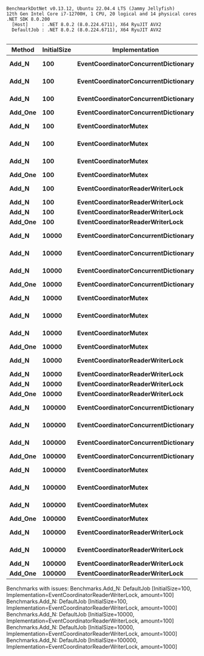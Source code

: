```

BenchmarkDotNet v0.13.12, Ubuntu 22.04.4 LTS (Jammy Jellyfish)
12th Gen Intel Core i7-12700H, 1 CPU, 20 logical and 14 physical cores
.NET SDK 8.0.200
  [Host]     : .NET 8.0.2 (8.0.224.6711), X64 RyuJIT AVX2
  DefaultJob : .NET 8.0.2 (8.0.224.6711), X64 RyuJIT AVX2


```
| Method  | InitialSize | Implementation                       | amount | Mean         | Error        | StdDev       | Median       | Gen0    | Gen1   | Allocated |
|-------- |------------ |------------------------------------- |------- |-------------:|-------------:|-------------:|-------------:|--------:|-------:|----------:|
| **Add_N**   | **100**         | **EventCoordinatorConcurrentDictionary** | **10**     |  **6,700.00 ns** |   **402.043 ns** | **1,166.400 ns** |  **6,502.30 ns** |  **0.2899** |      **-** |    **3712 B** |
| **Add_N**   | **100**         | **EventCoordinatorConcurrentDictionary** | **100**    | **21,493.46 ns** |   **676.503 ns** | **1,994.684 ns** | **21,269.50 ns** |  **1.0986** |      **-** |   **14107 B** |
| **Add_N**   | **100**         | **EventCoordinatorConcurrentDictionary** | **1000**   | **56,868.17 ns** | **1,108.665 ns** | **1,037.046 ns** | **56,672.22 ns** | **10.0098** | **0.1221** |  **126309 B** |
| **Add_One** | **100**         | **EventCoordinatorConcurrentDictionary** | **?**      |     **53.75 ns** |     **0.975 ns** |     **1.334 ns** |     **53.32 ns** |  **0.0076** |      **-** |      **96 B** |
| **Add_N**   | **100**         | **EventCoordinatorMutex**                | **10**     |  **4,995.22 ns** |   **188.683 ns** |   **556.337 ns** |  **4,807.59 ns** |  **0.2594** |      **-** |    **3309 B** |
| **Add_N**   | **100**         | **EventCoordinatorMutex**                | **100**    | **18,878.24 ns** |   **726.818 ns** | **2,143.039 ns** | **18,731.93 ns** |  **0.8240** |      **-** |   **10566 B** |
| **Add_N**   | **100**         | **EventCoordinatorMutex**                | **1000**   | **38,567.99 ns** |   **765.102 ns** | **1,145.168 ns** | **38,331.85 ns** |  **7.5684** | **0.0610** |   **94441 B** |
| **Add_One** | **100**         | **EventCoordinatorMutex**                | **?**      |     **17.49 ns** |     **0.034 ns** |     **0.032 ns** |     **17.50 ns** |  **0.0051** |      **-** |      **64 B** |
| **Add_N**   | **100**         | **EventCoordinatorReaderWriterLock**     | **10**     |  **6,437.93 ns** |   **219.122 ns** |   **642.648 ns** |  **6,198.87 ns** |  **0.2899** |      **-** |    **3766 B** |
| **Add_N**   | **100**         | **EventCoordinatorReaderWriterLock**     | **100**    |           **NA** |           **NA** |           **NA** |           **NA** |      **NA** |     **NA** |        **NA** |
| **Add_N**   | **100**         | **EventCoordinatorReaderWriterLock**     | **1000**   |           **NA** |           **NA** |           **NA** |           **NA** |      **NA** |     **NA** |        **NA** |
| **Add_One** | **100**         | **EventCoordinatorReaderWriterLock**     | **?**      |     **51.04 ns** |     **0.311 ns** |     **0.276 ns** |     **51.10 ns** |  **0.0076** |      **-** |      **96 B** |
| **Add_N**   | **10000**       | **EventCoordinatorConcurrentDictionary** | **10**     |  **6,737.37 ns** |   **219.005 ns** |   **645.741 ns** |  **6,562.13 ns** |  **0.3281** |      **-** |    **4171 B** |
| **Add_N**   | **10000**       | **EventCoordinatorConcurrentDictionary** | **100**    | **22,448.28 ns** |   **712.412 ns** | **2,100.564 ns** | **22,358.23 ns** |  **1.3428** |      **-** |   **17058 B** |
| **Add_N**   | **10000**       | **EventCoordinatorConcurrentDictionary** | **1000**   | **59,378.91 ns** | **1,184.528 ns** | **3,182.158 ns** | **58,801.66 ns** | **10.4980** |      **-** |  **133028 B** |
| **Add_One** | **10000**       | **EventCoordinatorConcurrentDictionary** | **?**      |     **62.00 ns** |     **0.220 ns** |     **0.195 ns** |     **62.04 ns** |  **0.0101** |      **-** |     **128 B** |
| **Add_N**   | **10000**       | **EventCoordinatorMutex**                | **10**     |  **5,464.49 ns** |   **225.515 ns** |   **650.661 ns** |  **5,190.12 ns** |  **0.2899** |      **-** |    **3683 B** |
| **Add_N**   | **10000**       | **EventCoordinatorMutex**                | **100**    | **20,463.57 ns** |   **706.944 ns** | **2,084.439 ns** | **20,285.31 ns** |  **1.0986** |      **-** |   **13795 B** |
| **Add_N**   | **10000**       | **EventCoordinatorMutex**                | **1000**   | **40,370.36 ns** |   **786.752 ns** |   **841.816 ns** | **40,579.07 ns** |  **8.0566** | **0.1221** |  **100818 B** |
| **Add_One** | **10000**       | **EventCoordinatorMutex**                | **?**      |     **27.84 ns** |     **0.145 ns** |     **0.129 ns** |     **27.87 ns** |  **0.0076** |      **-** |      **96 B** |
| **Add_N**   | **10000**       | **EventCoordinatorReaderWriterLock**     | **10**     |  **6,701.33 ns** |   **235.912 ns** |   **695.593 ns** |  **6,364.40 ns** |  **0.3204** |      **-** |    **4066 B** |
| **Add_N**   | **10000**       | **EventCoordinatorReaderWriterLock**     | **100**    |           **NA** |           **NA** |           **NA** |           **NA** |      **NA** |     **NA** |        **NA** |
| **Add_N**   | **10000**       | **EventCoordinatorReaderWriterLock**     | **1000**   |           **NA** |           **NA** |           **NA** |           **NA** |      **NA** |     **NA** |        **NA** |
| **Add_One** | **10000**       | **EventCoordinatorReaderWriterLock**     | **?**      |     **63.96 ns** |     **0.172 ns** |     **0.161 ns** |     **63.99 ns** |  **0.0101** |      **-** |     **128 B** |
| **Add_N**   | **100000**      | **EventCoordinatorConcurrentDictionary** | **10**     |  **6,293.26 ns** |   **236.646 ns** |   **694.041 ns** |  **6,013.30 ns** |  **0.3281** |      **-** |    **4107 B** |
| **Add_N**   | **100000**      | **EventCoordinatorConcurrentDictionary** | **100**    | **22,452.06 ns** |   **619.333 ns** | **1,826.117 ns** | **22,555.13 ns** |  **1.4343** |      **-** |   **18046 B** |
| **Add_N**   | **100000**      | **EventCoordinatorConcurrentDictionary** | **1000**   | **52,098.20 ns** | **1,033.150 ns** | **1,889.173 ns** | **52,411.59 ns** | **11.2305** |      **-** |  **141306 B** |
| **Add_One** | **100000**      | **EventCoordinatorConcurrentDictionary** | **?**      |     **67.44 ns** |     **0.302 ns** |     **0.252 ns** |     **67.39 ns** |  **0.0107** |      **-** |     **136 B** |
| **Add_N**   | **100000**      | **EventCoordinatorMutex**                | **10**     |  **4,724.82 ns** |    **75.103 ns** |    **80.359 ns** |  **4,705.35 ns** |  **0.2899** |      **-** |    **3643 B** |
| **Add_N**   | **100000**      | **EventCoordinatorMutex**                | **100**    | **18,839.55 ns** |   **581.042 ns** | **1,713.215 ns** | **18,361.50 ns** |  **1.1597** |      **-** |   **14548 B** |
| **Add_N**   | **100000**      | **EventCoordinatorMutex**                | **1000**   | **39,517.13 ns** |   **788.836 ns** | **1,422.433 ns** | **39,263.24 ns** |  **8.7280** | **0.1221** |  **108882 B** |
| **Add_One** | **100000**      | **EventCoordinatorMutex**                | **?**      |     **27.40 ns** |     **0.061 ns** |     **0.051 ns** |     **27.41 ns** |  **0.0083** |      **-** |     **104 B** |
| **Add_N**   | **100000**      | **EventCoordinatorReaderWriterLock**     | **10**     |  **6,893.68 ns** |   **239.329 ns** |   **698.135 ns** |  **6,715.11 ns** |  **0.3357** |      **-** |    **4272 B** |
| **Add_N**   | **100000**      | **EventCoordinatorReaderWriterLock**     | **100**    | **22,724.46 ns** |   **647.550 ns** | **1,909.316 ns** | **22,648.35 ns** |  **1.4343** |      **-** |   **18126 B** |
| **Add_N**   | **100000**      | **EventCoordinatorReaderWriterLock**     | **1000**   |           **NA** |           **NA** |           **NA** |           **NA** |      **NA** |     **NA** |        **NA** |
| **Add_One** | **100000**      | **EventCoordinatorReaderWriterLock**     | **?**      |     **59.38 ns** |     **0.193 ns** |     **0.171 ns** |     **59.38 ns** |  **0.0107** |      **-** |     **136 B** |

Benchmarks with issues:
  Benchmarks.Add_N: DefaultJob [InitialSize=100, Implementation=EventCoordinatorReaderWriterLock, amount=100]
  Benchmarks.Add_N: DefaultJob [InitialSize=100, Implementation=EventCoordinatorReaderWriterLock, amount=1000]
  Benchmarks.Add_N: DefaultJob [InitialSize=10000, Implementation=EventCoordinatorReaderWriterLock, amount=100]
  Benchmarks.Add_N: DefaultJob [InitialSize=10000, Implementation=EventCoordinatorReaderWriterLock, amount=1000]
  Benchmarks.Add_N: DefaultJob [InitialSize=100000, Implementation=EventCoordinatorReaderWriterLock, amount=1000]
